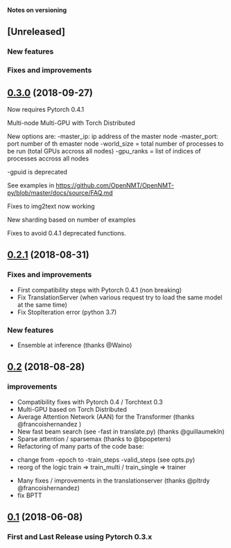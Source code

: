 
**Notes on versioning**


## [Unreleased]

### New features

### Fixes and improvements

## [0.3.0](https://github.com/OpenNMT/OpenNMT-py/tree/v0.3.0) (2018-09-27)
Now requires Pytorch 0.4.1

Multi-node Multi-GPU with Torch Distributed

New options are:
-master_ip: ip address of the master node
-master_port: port number of th emaster node
-world_size = total number of processes to be run (total GPUs accross all nodes)
-gpu_ranks = list of indices of processes accross all nodes

-gpuid is deprecated

See examples in https://github.com/OpenNMT/OpenNMT-py/blob/master/docs/source/FAQ.md

Fixes to img2text now working

New sharding based on number of examples

Fixes to avoid 0.4.1 deprecated functions.


## [0.2.1](https://github.com/OpenNMT/OpenNMT-py/tree/v0.2.1) (2018-08-31)

### Fixes and improvements

* First compatibility steps with Pytorch 0.4.1 (non breaking)
* Fix TranslationServer (when various request try to load the same model at the same time)
* Fix StopIteration error (python 3.7)

### New features
* Ensemble at inference (thanks @Waino)

## [0.2](https://github.com/OpenNMT/OpenNMT-py/tree/v0.2) (2018-08-28)

### improvements

* Compatibility fixes with Pytorch 0.4 / Torchtext 0.3
* Multi-GPU based on Torch Distributed
* Average Attention Network (AAN) for the Transformer (thanks @francoishernandez )
* New fast beam search (see -fast in translate.py) (thanks @guillaumekln)
* Sparse attention / sparsemax (thanks to @bpopeters)
* Refactoring of many parts of the code base:
 - change from -epoch to -train_steps -valid_steps (see opts.py)
 - reorg of the logic train => train_multi / train_single => trainer
* Many fixes / improvements in the translationserver (thanks @pltrdy @francoishernandez)
* fix BPTT

## [0.1](https://github.com/OpenNMT/OpenNMT-py/tree/v0.1) (2018-06-08)

### First and Last Release using Pytorch 0.3.x


